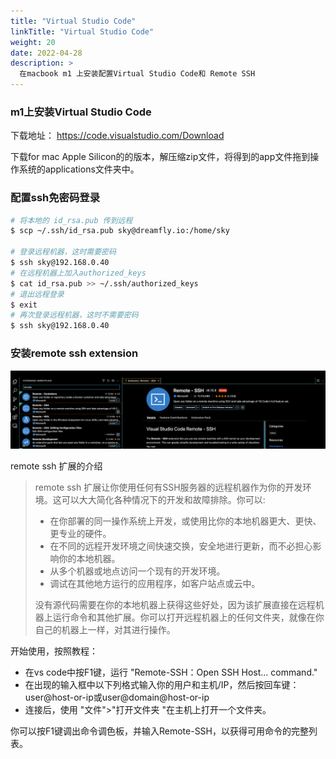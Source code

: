 ```yaml
---
title: "Virtual Studio Code"
linkTitle: "Virtual Studio Code"
weight: 20
date: 2022-04-28
description: >
  在macbook m1 上安装配置Virtual Studio Code和 Remote SSH
---
```




### m1上安装Virtual Studio Code

下载地址： https://code.visualstudio.com/Download

下载for mac Apple Silicon的的版本，解压缩zip文件，将得到的app文件拖到操作系统的applications文件夹中。

### 配置ssh免密码登录

```bash
# 将本地的 id_rsa.pub 传到远程
$ scp ~/.ssh/id_rsa.pub sky@dreamfly.io:/home/sky 

# 登录远程机器，这时需要密码
$ ssh sky@192.168.0.40
# 在远程机器上加入authorized_keys
$ cat id_rsa.pub >> ~/.ssh/authorized_keys
# 退出远程登录
$ exit
# 再次登录远程机器，这时不需要密码
$ ssh sky@192.168.0.40
```



### 安装remote ssh extension

![](images/remote-ssh-extension.png)

remote ssh 扩展的介绍

> remote ssh 扩展让你使用任何有SSH服务器的远程机器作为你的开发环境。这可以大大简化各种情况下的开发和故障排除。你可以:
> 
> - 在你部署的同一操作系统上开发，或使用比你的本地机器更大、更快、更专业的硬件。
> - 在不同的远程开发环境之间快速交换，安全地进行更新，而不必担心影响你的本地机器。
> - 从多个机器或地点访问一个现有的开发环境。
> - 调试在其他地方运行的应用程序，如客户站点或云中。
>
> 没有源代码需要在你的本地机器上获得这些好处，因为该扩展直接在远程机器上运行命令和其他扩展。你可以打开远程机器上的任何文件夹，就像在你自己的机器上一样，对其进行操作。

开始使用，按照教程：

- 在vs code中按F1键，运行 "Remote-SSH：Open SSH Host... command."
- 在出现的输入框中以下列格式输入你的用户和主机/IP，然后按回车键：user@host-or-ip或user@domain@host-or-ip
- 连接后，使用 "文件">"打开文件夹 "在主机上打开一个文件夹。

你可以按F1键调出命令调色板，并输入Remote-SSH，以获得可用命令的完整列表。

